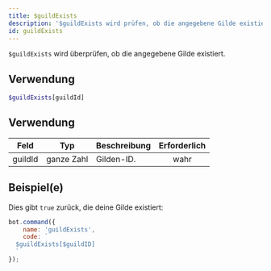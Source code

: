 ```yaml
---
title: $guildExists
description: '$guildExists wird prüfen, ob die angegebene Gilde existiert.'
id: guildExists
---
```


`$guildExists` wird überprüfen, ob die angegebene Gilde existiert.

## Verwendung

```php
$guildExists[guildId]
```

## Verwendung

| Feld    | Typ        | Beschreibung | Erforderlich |
| ------- | ---------- | ------------ |:------------:|
| guildId | ganze Zahl | Gilden-ID.   |     wahr     |

## Beispiel(e)

Dies gibt `true` zurück, die deine Gilde existiert:

```javascript
bot.command({
    name: 'guildExists',
    code: `
  $guildExists[$guildID]
  `
});
```
